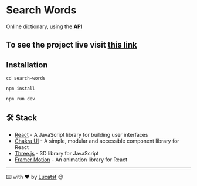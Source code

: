 # Search Words

Online dictionary, using the **[API](https://dictionaryapi.dev/)**

## To see the project live visit [this link](https://search-words.vercel.app/)

## Installation

```
cd search-words

npm install

npm run dev
```

## 🛠️ Stack

- [React](https://pt-br.reactjs.org/) - A JavaScript library for building user interfaces
- [Chakra UI](https://chakra-ui.com/) - A simple, modular and accessible component library for React
- [Three.js](https://threejs.org/) - 3D library for JavaScript
- [Framer Motion](https://www.framer.com/motion/) - An animation library for React


---
⌨️ with ❤️ by [Lucatsf](https://gist.github.com/lucatsf) 😊
